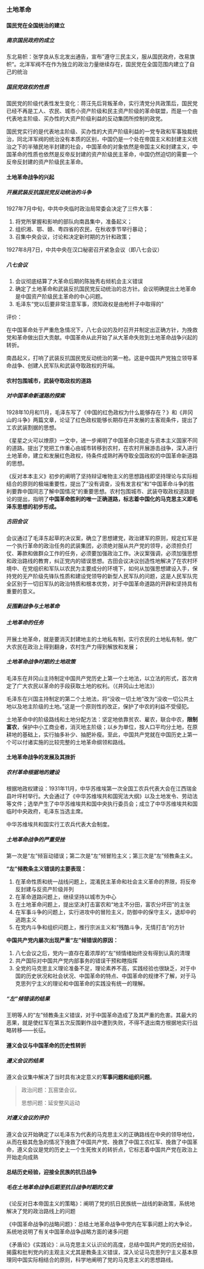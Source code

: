 ### 土地革命

#### 国民党在全国统治的建立

##### 南京国民政府的成立

东北易帜：张学良从东北发出通告，宣布”遵守三民主义，服从国民政府，改易旗帜“。北洋军阀不在作为独立的政治力量继续存在，国民党在全国范围内建立了自己的统治

##### 国民党政权的性质

国民党的阶级代表性发生变化：蒋汪先后背叛革命，实行清党分共政策后，国民党已经不再是工人、农民、城市小资产阶级和民主资产阶级的革命联盟，而是一个由代表地主阶级、买办性的大资产阶级利益的反动集团所控制的政党。

国民党实行的是代表地主阶级、买办性的大资产阶级利益的一党专政和军事独裁统治，同北洋军阀的统治没有本质的区别，中国仍是一个处在帝国主义和封建主义统治之下的半殖民地半封建的社会，中国革命的对象依然是帝国主义和封建主义，中国革命的性质也依然是反帝反封建的资产阶级民主革命，中国仍然迫切的需要一个反帝反封建的资产阶级民主革命。

#### 土地革命战争的兴起

##### 开展武装反抗国民党反动统治的斗争

1927年7月中旬，中共中央临时政治局常委会决定了三件大事：

1.  将党所掌握和影响的部队向南昌集中，准备起义；
2.  组织湘、鄂、赣、粤四省的农民，在秋收季节举行暴动；
3.  召集中央会议，讨论和决定新时期的方针和政策；

1927年8月7日，中共中央在汉口秘密召开紧急会议（即八七会议）

##### 八七会议

1.  会议彻底结算了大革命后期的陈独秀右倾机会主义错误
2.  确定了土地革命和武装反抗国民党反动统治的总方针。会议明确提出土地革命是中国资产阶级民主革命的中心问题。
3.  毛泽东“党以后要非常注意军事，须知政权是由枪杆子中取得的”

评价：

在中国革命处于严重危急情况下，八七会议的及时召开并制定出正确方针，为挽救党和革命做出巨大贡献。中国革命从此开始了从大革命失败到土地革命战争兴起的转折。

南昌起义，打响了武装反抗国民党反动统治的第一枪。这是中国共产党独立领导革命战争、创建人民军队和武装夺取政权的开端。

#### 农村包围城市，武装夺取政权的道路

##### 对中国革命新道路的探索

1928年10月和11月，毛泽东写了《中国的红色政权为什么能够存在？》和《井冈山的斗争》两篇文章，论证了红色政权能够长期存在并发展的主客观条件，提出了工农武装割据的思想。

《星星之火可以燎原》一文中，进一步阐明了中国革命只能走与资本主义国家不同的道路。提出了党把工作重心由城市转移到农村，在农村开展游击战争，深入进行土地革命，建立和发展红色政权，待条件成熟时再夺取全国政权的中国革命新道路的思想。

《反对本本主义》初步的阐明了坚持辩证唯物主义的思想路线即坚持理论与实际相结合的原则的极端重要性，提出了“没有调查，没有发言权”和“中国革命斗争的胜利要靠中国同志了解中国情况”的重要思想。农村包围城市、武装夺取政权道路提论的提出，指明了**中国革命胜利的唯一正确道路，标志着中国化的马克思主义即毛泽东思想的初步形成。**

##### 古田会议

会议通过了毛泽东起草的决议案，确立了思想建党，政治建军的原则，规定红军是一个执行革命的政治任务的武装集团，必须绝对服从共产党的领导，必须担负打仗、筹款和做群众工作的任务，必须要加强政治工作。决议案强调，必须加强思想和政治路线的教育，纠正党内的错误思想。古田会议决议创造性地解决了在农村环境中、在党组织和军队以农民为主要成分的环境下，如何从加强思想建设入手，保持党的无产阶级先锋队性质和建设党领导的新型人民军队的问题，这是人民军队完全区别于一切旧军队的政治特质和根本优势，对于中国革命道路的开辟和坚持具有重要的意义。

##### 反围剿战争与土地革命

##### 土地革命的任务

开展土地革命，就是要消灭封建地主的土地私有制，实行农民的土地私有制，使广大农民在政治上得到翻身，农村生产力得到解放和发展；

##### 土地革命战争时期的土地政策

毛泽东在井冈山主持制定中国共产党历史上第一个土地法，以立法的形式，首次肯定了广大农民以革命的手段获取土地的权利。（《井冈山土地法》）

毛泽东在兴国主持制定的第二个土地法，将“没收一切土地”改为“没收一切公共土地以及地主阶级的土地。”这是一个原则性的改正，保护了中农的利益不受侵犯。

土地革命中的阶级路线和土地分配方法：坚定地依靠贫农、雇农，联合中农，**限制富农**，保护中小工商业者，消灭地主阶级；以乡为单位，按人口平均分土地，在原耕地的基础上，实行抽多补少、抽肥补瘦。至此，中国共产党就在中国历史上第一个可以付诸实施的比较完整的土地革命纲领和路线。

#### 土地革命战争的发展及其挫折

##### 农村革命根据地的建设

根据地政权建设：1931年11月，中华苏维埃第一次全国工农兵代表大会在江西瑞金县叶坪村举行。大会通过了《中华苏维埃共和国宪法大纲》以及土地发令、劳动法等文件；选举产生了中华苏维埃共和国中央执行委员会；成立了中华苏维埃共和国临时中央政府，毛泽东当选主席。

中华苏维埃共和国实行工农兵代表大会制度。

##### 土地革命战争的严重受挫

第一次是“左”倾盲动错误；第二次是“左”倾冒险主义；第三次是“左”倾教条主义。

**“左”倾教条主义错误的主要表现：**

1.  在革命性质和统一战线问题上，混淆民主革命和社会主义革命的界限，将反帝反封建与反资产阶级并列
2.  在革命道路问题上，继续坚持以城市为中心
3.  在土地革命问题上，提出坚决打击富农和“地主不分田，富农分坏田”的主张
4.  在军事斗争的问题上，实行进攻中的冒险主义，防御中的保守主义，退却中的逃跑主义
5.  在党内斗争和组织问题上，推行宗派主义和“残酷斗争，无情打击”的方针

**中国共产党内屡次出现严重“左”倾错误的原因：**

1.  八七会议之后，党内一直存在着浓厚的“左”倾情绪始终没有得到认真的清理
2.  共产国际对中国共产党内部事务的错误干预和瞎指挥
3.  全党的马克思主义理论准备不足，理论素养不高，实践经验也很缺乏，对于中国的历史状况和社会状况、中国革命的特点、中国革命的规律不了解，对于马克思列宁主义的理论和中国革命的实践没有统一的理解。

##### “左”倾错误的结果

王明等人的“左”倾教条主义错误，对于中国革命造成了及其严重的危害。其最大的恶果，就是使红军在第五次反围剿作战中遭到失败，不得不退出南方根据地实行战略转移——长征。

#### 遵义会议与中国革命的历史性转折

##### 遵义会议的结果

遵义会议集中解决了当时具有决定意义的**军事问题和组织问题**。

>   政治问题：瓦窑堡会议。
>
>   思想问题：延安整风运动

##### 对遵义会议的评价

遵义会议开始确定了以毛泽东为代表的马克思主义的正确路线在中央的领导地位，从而在极其危急的情况下挽救了中国共产党、挽救了中国工农红军、挽救了中国革命，遵义会议是党的历史上一个生死攸关的转折点，它标志着中国共产党在政治上开始走向成熟

#### 总结历史经验，迎接全民族的抗日战争

##### 毛在土地革命战争后期至抗日战争时期的文章

《论反对日本帝国主义的策略》：阐明了党的抗日民族统一战线的新政策，系统地解决了党的政治路线上的问题

《中国革命战争的战略问题》：总结土地革命战争中党内在军事问题上的大争论，系统地说明了有关中国革命战争战略方面的诸多问题

《矛盾论》《实践论》：从马克思主义认识论的高度，总结中国共产党的历史经验，揭露和批判党内的主观主义尤其是教条主义错误，深入论证马克思列宁主义基本原理同中国实际相结合的原则，科学地阐明了党的马克思主义的思想路线。